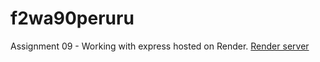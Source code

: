 # f2wa90peruru

Assignment 09 - Working with express hosted on Render.
[Render server](https://f2wa90peruru.onrender.com)
